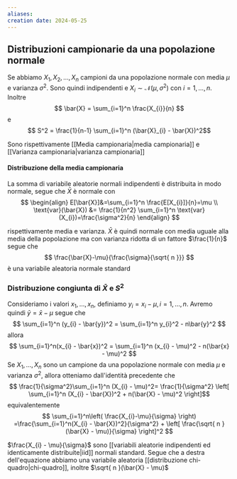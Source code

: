 ```yaml
---
aliases: 
creation date: 2024-05-25
---
```


## Distribuzioni campionarie da una popolazione normale
Se abbiamo $X_{1},X_{2},\dots,X_{n}$ campioni da una popolazione normale con media $\mu$ e varianza $\sigma^2$. Sono quindi indipendenti e $X_{i} \sim \mathcal{N}(\mu,\sigma^2)$ con $i = 1,\dots,n$. Inoltre
$$ \bar{X} = \sum_{i=1}^n \frac{X_{i}}{n} $$
e
$$ S^2 = \frac{1}{n-1} \sum_{i=1}^n (\bar{X}_{i} - \bar{X})^2$$

Sono rispettivamente [[Media campionaria|media campionaria]] e [[Varianza campionaria|varianza campionaria]]


#### Distribuzione della media campionaria
La somma di variabile aleatorie normali indipendenti è distribuita in modo normale, segue che $\bar{X}$ è normale con 
$$ \begin{align}
E[\bar{X}]&=\sum_{i=1}^n \frac{E[X_{i}]}{n}=\mu \\
\text{var}(\bar{X}) &= \frac{1}{n^2} \sum_{i=1}^n \text{var}(X_{i})=\frac{\sigma^2}{n}
\end{align} $$

rispettivamente media e varianza.
$\bar{X}$ è quindi normale con media uguale alla media della popolazione ma con varianza ridotta di un fattore $\frac{1}{n}$ segue che
$$ \frac{\bar{X}-\mu}{\frac{\sigma}{\sqrt{ n }}} $$
è una variabile aleatoria normale standard

### Distribuzione congiunta di $\bar{X}$ e $S^2$
Consideriamo i valori $x_{1},\dots,x_{n}$, definiamo $y_{i} = x_{i} - \mu,i=1,\dots,n$.
Avremo quindi $\bar{y} = \bar{x} - \mu$ segue che
$$ \sum_{i=1}^n (y_{i} - \bar{y})^2 = \sum_{i=1}^n y_{i}^2 - n\bar{y}^2 $$
allora
$$ \sum_{i=1}^n(x_{i} - \bar{x})^2 = \sum_{i=1}^n (x_{i} - \mu)^2 - n(\bar{x} - \mu)^2 $$
Se $X_{1},\dots,X_{n}$ sono un campione da una popolazione normale con media $\mu$ e varianza $\sigma^2$, allora otteniamo dall'identità precedente che
$$ \frac{1}{\sigma^2}\sum_{i=1}^n (X_{i} - \mu)^2= \frac{1}{\sigma^2} \left[ \sum_{i=1}^n (X_{i} - \bar{X})^2 +  n(\bar{X} - \mu)^2 \right]$$
equivalentemente
$$
\sum_{i=1}^n\left( \frac{X_{i}-\mu}{\sigma} \right) =\frac{\sum_{i=1}^n(X_{i} - \bar{X})^2}{\sigma^2} + \left[ \frac{\sqrt{ n }(\bar{X} - \mu)}{\sigma} \right]^2
$$

$\frac{X_{i} - \mu}{\sigma}$ sono [[variabili aleatorie indipendenti ed identicamente distribuite|iid]] normali standard. Segue che a destra dell'equazione abbiamo una variabile aleatoria [[distribuzione chi-quadro|chi-quadro]], inoltre $\sqrt{ n }(\bar{X} - \mu)$
